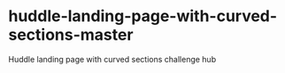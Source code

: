 # huddle-landing-page-with-curved-sections-master
Huddle landing page with curved sections challenge hub
